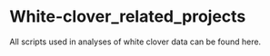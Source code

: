 # White-clover_related_projects

All scripts used in analyses of white clover data can be found here.
